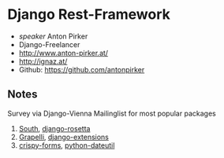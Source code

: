 # Django Rest-Framework

* *speaker* Anton Pirker
* Django-Freelancer
* http://www.anton-pirker.at/
* http://ignaz.at/
* Github: https://github.com/antonpirker

## Notes

Survey via Django-Vienna Mailinglist for most popular packages

1. [South](http://south.aeracode.org/), [django-rosetta](https://github.com/mbi/django-rosetta)
2. [Grapelli](http://grappelliproject.com/), [django-extensions](http://django-extensions.readthedocs.org/)
3. [crispy-forms](http://django-crispy-forms.readthedocs.org/), [python-dateutil](http://labix.org/python-dateutil)